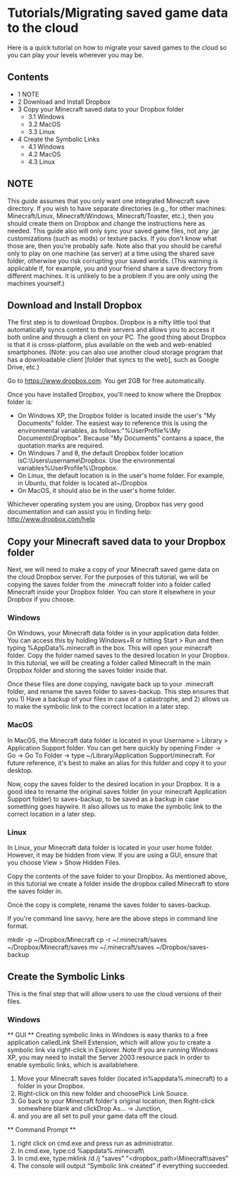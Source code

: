 # Tutorials/Migrating saved game data to the cloud
Here is a quick tutorial on how to migrate your saved games to the cloud so you can play your levels wherever you may be.

## Contents
- 1 NOTE
- 2 Download and Install Dropbox
- 3 Copy your Minecraft saved data to your Dropbox folder
	- 3.1 Windows
	- 3.2 MacOS
	- 3.3 Linux
- 4 Create the Symbolic Links
	- 4.1 Windows
	- 4.2 MacOS
	- 4.3 Linux

## NOTE
This guide assumes that you only want one integrated Minecraft save directory. If you wish to have separate directories (e.g., for other machines: Minecraft/Linux, Minecraft/Windows, Minecraft/Toaster, etc.), then you should create them on Dropbox and change the instructions here as needed. This guide also will only sync your saved game files, not any .jar customizations (such as mods) or texture packs. If you don't know what those are, then you're probably safe. Note also that you should be careful only to play on one machine (as server) at a time using the shared save folder, otherwise you risk corrupting your saved worlds. (This warning is applicable if, for example, you and your friend share a save directory from different machines. It is unlikely to be a problem if you are only using the machines yourself.)

## Download and Install Dropbox
The first step is to download Dropbox. Dropbox is a nifty little tool that automatically syncs content to their servers and allows you to access it both online and through a client on your PC. The good thing about Dropbox is that it is cross-platform, plus available on the web and web-enabled smartphones. (Note: you can also use another cloud storage program that has a downloadable client [folder that syncs to the web], such as Google Drive, etc.)

Go to https://www.dropbox.com. You get 2GB for free automatically.

Once you have installed Dropbox, you'll need to know where the Dropbox folder is:

- On Windows XP, the Dropbox folder is located inside the user's "My Documents" folder. The easiest way to reference this is using the environmental variables, as follows:"%UserProfile%\My Documents\Dropbox". Because "My Documents" contains a space, the quotation marks are required.
- On Windows 7 and 8, the default Dropbox folder location isC:\Users\username\Dropbox. Use the environmental variables%UserProfile%\Dropbox.
- On Linux, the default location is in the user's home folder. For example, in Ubuntu, that folder is located at~/Dropbox
- On MacOS, it should also be in the user's home folder.

Whichever operating system you are using, Dropbox has very good documentation and can assist you in finding help: http://www.dropbox.com/help

## Copy your Minecraft saved data to your Dropbox folder
Next, we will need to make a copy of your Minecraft saved game data on the cloud Dropbox server. For the purposes of this tutorial, we will be copying the saves folder from the .minecraft folder into a folder called Minecraft inside your Dropbox folder. You can store it elsewhere in your Dropbox if you choose.

### Windows
On Windows, your Minecraft data folder is in your application data folder. You can access this by holding Windows+R or hitting Start > Run and then typing %AppData%\.minecraft in the box. This will open your minecraft folder. Copy the folder named saves to the desired location in your Dropbox. In this tutorial, we will be creating a folder called Minecraft in the main Dropbox folder and storing the saves folder inside that.

Once these files are done copying, navigate back up to your .minecraft folder, and rename the saves folder to saves-backup. This step ensures that you 1) Have a backup of your files in case of a catastrophe, and 2) allows us to make the symbolic link to the correct location in a later step.

### MacOS
In MacOS, the Minecraft data folder is located in your Username > Library > Application Support folder. You can get here quickly by opening Finder → Go → Go To Folder → type ~/Library/Application Support/minecraft. For future reference, it's best to make an alias for this folder and copy it to your desktop.

Now, copy the saves folder to the desired location in your Dropbox.  It is a good idea to rename the original saves folder (in your minecraft Application Support folder) to saves-backup, to be saved as a backup in case something goes haywire. It also allows us to make the symbolic link to the correct location in a later step.

### Linux
In Linux, your Minecraft data folder is located in your user home folder. However, it may be hidden from view. If you are using a GUI, ensure that you choose View > Show Hidden Files.

Copy the contents of the save folder to your Dropbox. As mentioned above, in this tutorial we create a folder inside the dropbox called Minecraft to store the saves folder in.

Once the copy is complete, rename the saves folder to saves-backup.

If you're command line savvy, here are the above steps in command line format.


mkdir -p ~/Dropbox/Minecraft
cp -r ~/.minecraft/saves ~/Dropbox/Minecraft/saves
mv ~/.minecraft/saves ~/Dropbox/saves-backup



## Create the Symbolic Links
This is the final step that will allow users to use the cloud versions of their files.

### Windows
** GUI **
Creating symbolic links in Windows is easy thanks to a free application calledLink Shell Extension, which will allow you to create a symbolic link via right-click in Explorer.
Note:If you are running Windows XP, you may need to install the Server 2003 resource pack in order to enable symbolic links, which is availablehere.
1. Move your Minecraft saves folder (located in%appdata%\.minecraft) to a folder in your Dropbox.
2. Right-click on this new folder and choosePick Link Source.
3. Go back to your Minecraft folder's original location, then Right-click somewhere blank and clickDrop As… → Junction,
4. and you are all set to pull your game data off the cloud.

** Command Prompt **
1. right click on cmd.exe and press run as administrator.
2. In cmd.exe, type:cd %appdata%\.minecraft\
3. In cmd.exe, type:mklink /d /j "saves" "<dropbox_path>\Minecraft\saves"
4. The console will output “Symbolic link created” if everything succeeded.

